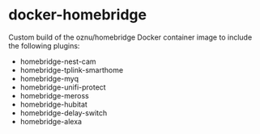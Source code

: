 # docker-homebridge

Custom build of the oznu/homebridge Docker container image to include the following plugins: 

- homebridge-nest-cam 
- homebridge-tplink-smarthome 
- homebridge-myq 
- homebridge-unifi-protect 
- homebridge-meross
- homebridge-hubitat
- homebridge-delay-switch
- homebridge-alexa
